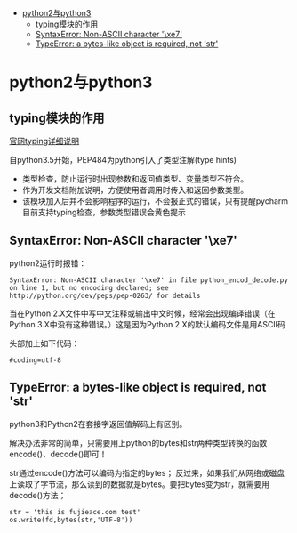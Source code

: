 <!-- TOC -->

- [python2与python3](#python2与python3)
    - [typing模块的作用](#typing模块的作用)
    - [SyntaxError: Non-ASCII character '\xe7'](#syntaxerror-non-ascii-character-\xe7)
    - [TypeError: a bytes-like object is required, not 'str'](#typeerror-a-bytes-like-object-is-required-not-str)

<!-- /TOC -->

# python2与python3

## typing模块的作用

[官网typing详细说明](https://docs.python.org/zh-cn/3/library/typing.html#module-typing)

自python3.5开始，PEP484为python引入了类型注解(type hints)

* 类型检查，防止运行时出现参数和返回值类型、变量类型不符合。
* 作为开发文档附加说明，方便使用者调用时传入和返回参数类型。
* 该模块加入后并不会影响程序的运行，不会报正式的错误，只有提醒pycharm目前支持typing检查，参数类型错误会黄色提示

## SyntaxError: Non-ASCII character '\xe7'

python2运行时报错：
```
SyntaxError: Non-ASCII character '\xe7' in file python_encod_decode.py on line 1, but no encoding declared; see http://python.org/dev/peps/pep-0263/ for details
```
当在Python 2.X文件中写中文注释或输出中文时候，经常会出现编译错误（在Python 3.X中没有这种错误。）这是因为Python 2.X的默认编码文件是用ASCII码

头部加上如下代码：
```
#coding=utf-8
```

## TypeError: a bytes-like object is required, not 'str'

python3和Python2在套接字返回值解码上有区别。

解决办法非常的简单，只需要用上python的bytes和str两种类型转换的函数encode()、decode()即可！

str通过encode()方法可以编码为指定的bytes；
反过来，如果我们从网络或磁盘上读取了字节流，那么读到的数据就是bytes。要把bytes变为str，就需要用decode()方法；
```
str = 'this is fujieace.com test'
os.write(fd,bytes(str,'UTF-8'))
```